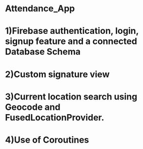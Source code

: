 # Attendance_App
# 1)Firebase authentication, login, signup feature and a connected Database Schema
# 2)Custom signature view 
# 3)Current location search using Geocode and FusedLocationProvider.
# 4)Use of Coroutines
